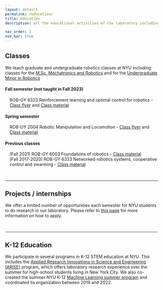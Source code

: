 ```yaml
---
layout: default
permalink: /education/
title: Education
description: all the educational activities of the laboratory including links to educational material we design

nav_order: 3
nav_bar: true
---
```


<h2>Classes</h2>
<p>We teach graduate and undergraduate robotics classes at NYU including classes for the <a href="https://engineering.nyu.edu/academics/programs/mechatronics-and-robotics-ms">M.Sc. Mechatronics and Robotics</a> and for the <a href="http://bulletin.engineering.nyu.edu/preview_program.php?catoid=17&poid=5016&hl=robotics&returnto=search">Undergraduate Minor in Robotics</a></p>

<h4>Fall semester (not taught in Fall 2023)</h4>
<p style="padding-left:15px">ROB-GY 6323 Reinforcement learning and optimal control for robotics - <a href="{{ 'ROB6323flyer.pdf' | prepend: '/assets/pdf/' | prepend: site.baseurl }}">Class flyer</a> and <a href="https://github.com/righetti/optlearningcontrol">Class material</a></p>

<h4>Spring semester</h4> 
<p style="padding-left:15px">ROB-UY 2004 Robotic Manipulation and Locomotion - <a href="{{ 'ROB2004flyer.pdf' | prepend: '/assets/pdf/' | prepend: site.baseurl }}">Class flyer</a> and <a href="https://github.com/righetti/ROB2004">Class material</a></p>


<h4> Previous classes</h4>
 <p style="padding-left:15px">(Fall 2021) ROB-GY 6003 Foundations of robotics - <a href="https://github.com/righetti/ROB6003">Class material</a><br>
 (Fall 2017-2020) ROB-GY 6333 Networked robotics systems, cooperative control and swarming - <a href="https://github.com/righetti/swarmrobotics">Class material</a></p>

<br>

---

## Projects / internships
We offer a limited number of opportunities each semester for NYU students to do research in our laboratory. Please refer to [this page](../joining) for more information on how to apply.

<br>

---

## K-12 Education

We participate in several programs in K-12 STEM education at NYU. This includes
the [Applied Research Innovations in Science and Engineering (ARISE)](https://engineering.nyu.edu/academics/programs/k12-stem-education/arise) program, which
offers laboratory research experience over the summer for high-school students living in New York City.
We also co-created the summer NYU K-12 [Machine Learning summer program](https://engineering.nyu.edu/academics/programs/k12-stem-education/machine-learning-ml)
and coordinated its organization between 2019 and 2022.